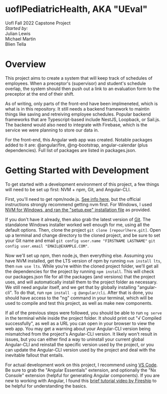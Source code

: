 # uoflPediatricHealth, AKA "UEval"
Uofl Fall 2022 Capstone Project  
_Started by:_  
Julian Lewis  
Michael Martin  
Blien Tella  

# Overview
This project aims to create a system that will keep track of schedules of employees. When a preceptor's (supervisor) and student's schedule overlap, the system should then push out a link to an evaluation form to the preceptor at the end of their shift.

As of writing, only parts of the front-end have been implmeneted, which is what is in this repository. It still needs a backend framework to maintin things like saving and retreiving employee schedules. Popular backend frameworks that are Typescript-based include NestJS, Loopback, or Sail.js. The backend would also need to integrate with Firebase, which is the service we were planning to store our data in.

For the front-end, this Angular web app was created. Notable packages added to it are: @angular/fire, @ng-bootstrap, angular-calendar (plus dependencies). Full list of packages are listed in packages.json.

# Getting Started with Development
To get started with a development environment of this project, a few things will need to be set up first: NVM + npm, Git, and Angular-CLI.

First, you'll need to get npm/node.js. [See info here,](https://docs.npmjs.com/downloading-and-installing-node-js-and-npm) but the official instructions strongly recommend getting nvm first. For Windows, I used [NVM for Windows, and ran the "setup.exe" installation file](https://github.com/coreybutler/nvm-windows/releases) as provided.

If you don't have it already, then also grab the latest version of [Git](https://git-scm.com/downloads). The standalone Windows installer worked well enough for me, using all the default options. Then, clone the project `git clone [repourlhere.git]`. Open up a terminal and change directory to the cloned project, and be sure to set your Git name and email `git config user.name "FIRSTNAME LASTNAME"` `git config user.email "EMAIL@EXAMPLE.COM"`.

Now we'll set up npm, then node.js, then everything else. Assuming you have NVM installed, get the LTS version of npm by running `nvm install lts`, then `nvm use lts`. While you're within the cloned project folder, we'll get all the dependencies for the project by running `npm install`. This will check our packages.json file for all the packages (and versions) that the project uses, and will automatically install them to the project folder as necessary. We still need angular itself, and we get that by globally installing "angular-cli". To do that, run `npm install -g @angular/cli`. After that is done, you should have access to the "ng" command in your terminal, which will be used to compile and test this project, as well as make new components.

If all of the previous steps were followed, you should be able to run `ng serve` in the terminal while inside the project folder. It should print out "√ Compiled successfully", as well as a URL you can open in your browser to view the web app. You may get a warning about your Angular-CLI version being mismatched from the project's Angular-CLI version. It likely won't result in issues, but you can either find a way to uninstall your current global Angular-CLI and reinstall the specific version used by the project, or you can update the Angular-CLI version used by the project and deal with the inevitable fallout that entails.

For actual development work on this project, I recommend using [VS Code](https://code.visualstudio.com/). Be sure to grab the "Angular Essentials" extension, and optionally the "Nx Console" extension (helpful for generating Angular components). If you are new to working with Angular, I found this [brief tutorial video by Fireship](https://www.youtube.com/watch?v=G0bBLvWXBvc) to be helpful for understanding the basics.

